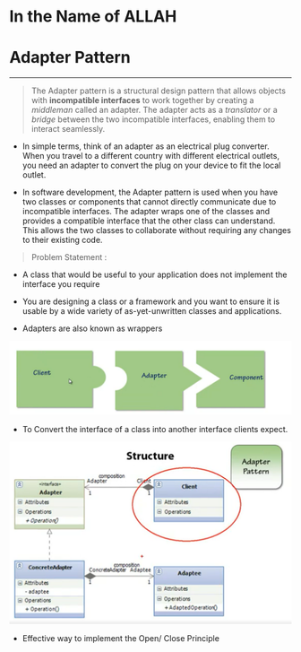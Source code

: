 # In the Name of ALLAH
# Adapter Pattern
---

> The Adapter pattern is a structural design pattern that allows objects with __incompatible interfaces__ to work together by creating a _middleman_ called an adapter. The adapter acts as a _translator_ or a _bridge_ between the two incompatible interfaces, enabling them to interact seamlessly.

- In simple terms, think of an adapter as an electrical plug converter. When you travel to a different country with different electrical outlets, you need an adapter to convert the plug on your device to fit the local outlet.

- In software development, the Adapter pattern is used when you have two classes or components that cannot directly communicate due to incompatible interfaces. The adapter wraps one of the classes and provides a compatible interface that the other class can understand. This allows the two classes to collaborate without requiring any changes to their existing code.

> Problem Statement :
- A class that would be useful to your application does not implement the interface you require
- You are designing a class or a framework and you want to ensure it is usable by a wide variety of as-yet-unwritten classes and applications.


- Adapters are also known as wrappers

![Adapter Sample](image.png)

- To Convert the interface of a class into another interface clients expect.

![Alt text](image-1.png)

- Effective way to implement the Open/ Close Principle